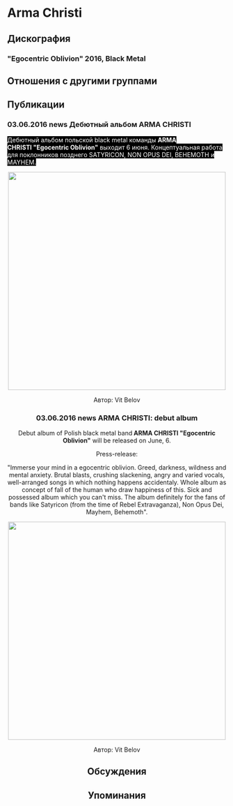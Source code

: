 # Arma Christi



## Дискография

### "Egocentric Oblivion" 2016, Black Metal




## Отношения с другими группами


## Публикации

### 03.06.2016 news Дебютный альбом ARMA CHRISTI

<p><font color="#ffffff" style="background-color: rgb(0, 0, 0);">Дебютный альбом польской black metal команды <strong>ARMA CHRISTI&nbsp;"Egocentric Oblivion"</strong>&nbsp;выходит 6 июня. Концептуальная работа для поклонников позднего SATYRICON, NON OPUS DEI, BEHEMOTH и MAYHEM.</font></p><p><center><img width="500" height="500" src="/images/news_rus/2016.06/29236.jpg" border="0"></p>
Автор: Vit Belov

### 03.06.2016 news ARMA CHRISTI: debut album

<p>Debut album of Polish black metal band<strong> ARMA CHRISTI "Egocentric Oblivion"</strong>&nbsp;will be released on June, 6.</p><p>Press-release:</p><p>"Immerse your mind in a egocentric oblivion. Greed, darkness, wildness and mental anxiety. Brutal blasts, crushing slackening, angry and varied vocals, well-arranged songs in which nothing happens accidentaly. Whole album as concept of fall of the human who draw happiness of this. Sick and possessed album which you can't miss. The album definitely for the fans of bands like Satyricon (from the time of Rebel Extravaganza), Non Opus Dei, Mayhem, Behemoth".</p><center><img width="500" height="500" src="/images/news_rus/2016.06/29236.jpg" border="0"><p></p></center><p></p>
Автор: Vit Belov


## Обсуждения


## Упоминания

